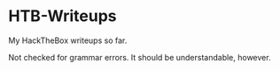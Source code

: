# HTB-Writeups

My HackTheBox writeups so far.

Not checked for grammar errors. It should be understandable, however.
